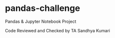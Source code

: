 # pandas-challenge
Pandas &amp; Jupyter Notebook Project

Code Reviewed and Checked by TA Sandhya Kumari
